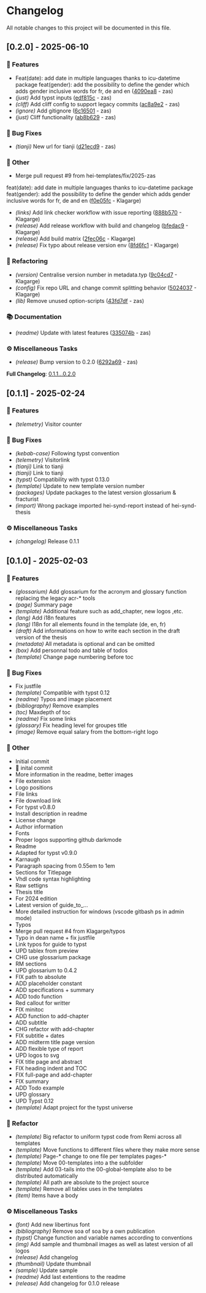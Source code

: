 # Changelog

All notable changes to this project will be documented in this file.

## [0.2.0] - 2025-06-10

### 🚀 Features

- Feat(date): add date in multiple languages thanks to icu-datetime package
  feat(gender): add the possibility to define the gender which adds gender inclusive words for fr, de and en ([4090ea8](https://github.com/hei-templates/hei-synd-thesis/commit/4090ea8aa5e880afc341877505e281f9490790d2) - zas)
- *(just)* Add typst inputs ([edf815c](https://github.com/hei-templates/hei-synd-thesis/commit/edf815c5eba3536dfef6b931a7720583a9e51fed) - zas)
- *(cliff)* Add cliff config to support legacy commits ([ac8a9e2](https://github.com/hei-templates/hei-synd-thesis/commit/ac8a9e22d79409e389786008a739ca5a95909c81) - zas)
- *(ignore)* Add gitignore ([6c16501](https://github.com/hei-templates/hei-synd-thesis/commit/6c165010a524cad63d7f797bca5bd060f4a7cd04) - zas)
- *(just)* Cliff functionality ([ab8b629](https://github.com/hei-templates/hei-synd-thesis/commit/ab8b6296f4fe4e5ae4284743135de545aca46ae7) - zas)

### 🐛 Bug Fixes

- *(tianji)* New url for tianji ([d21ecd9](https://github.com/hei-templates/hei-synd-thesis/commit/d21ecd923bc3c2832867a246cd2af86fba42cd0d) - zas)

### 💼 Other

- Merge pull request #9 from hei-templates/fix/2025-zas

feat(date): add date in multiple languages thanks to icu-datetime package
feat(gender): add the possibility to define the gender which adds gender inclusive words for fr, de and en ([f0e05fc](https://github.com/hei-templates/hei-synd-thesis/commit/f0e05fcd328750320a30da57df7e16d2c1c58577) - Klagarge)

- *(links)* Add link checker workflow with issue reporting ([888b570](https://github.com/hei-templates/hei-synd-thesis/commit/888b570feda71798bbfffdf6820e3d9aa32e5ee7) - Klagarge)
- *(release)* Add release workflow with build and changelog ([bfedac9](https://github.com/hei-templates/hei-synd-thesis/commit/bfedac90c6016cb6c175d58bf9d109a75dc8c63c) - Klagarge)
- *(release)* Add build matrix ([2fec06c](https://github.com/hei-templates/hei-synd-thesis/commit/2fec06c5c9bbe24bcb2609e45be46ae65aea8c1e) - Klagarge)
- *(release)* Fix typo about release version env ([8fd6fc1](https://github.com/hei-templates/hei-synd-thesis/commit/8fd6fc10997e57aaed49691095ab07c4e5863849) - Klagarge)

### 🚜 Refactoring

- *(version)* Centralise version number in metadata.typ ([9c04cd7](https://github.com/hei-templates/hei-synd-thesis/commit/9c04cd748718e7a42ce8fef5d858019585d20d38) - Klagarge)
- *(config)* Fix repo URL and change commit splitting behavior ([5024037](https://github.com/hei-templates/hei-synd-thesis/commit/50240372016e0e7a0af5703505685d69ecdab47d) - Klagarge)
- *(lib)* Remove unused option-scripts ([43fd7df](https://github.com/hei-templates/hei-synd-thesis/commit/43fd7dfe9e4fb1befdd137a32b56fde0f544920a) - zas)

### 📚 Documentation

- *(readme)* Update with latest features ([335074b](https://github.com/hei-templates/hei-synd-thesis/commit/335074bb705593273ac7f33bb81b272c5887ed15) - zas)

### ⚙️ Miscellaneous Tasks

- *(release)* Bump version to 0.2.0 ([6292a69](https://github.com/hei-templates/hei-synd-thesis/commit/6292a69d0b21c7709c94e0da9c31a68d330b6781) - zas)

**Full Changelog**: [0.1.1...0.2.0](https://github.com/hei-templates/hei-synd-thesis/compare/0.1.1...0.2.0)

## [0.1.1] - 2025-02-24

### 🚀 Features

- *(telemetry)* Visitor counter

### 🐛 Bug Fixes

- *(kebab-case)* Following typst convention
- *(telemetry)* Visitorlink
- *(tianji)* Link to tianji
- *(tianji)* Link to tianji
- *(typst)* Compatibility with typst 0.13.0
- *(template)* Update to new template version number
- *(packages)* Update packages to the latest version glossarium & fracturist
- *(import)* Wrong package imported hei-synd-report instead of hei-synd-thesis

### ⚙️ Miscellaneous Tasks

- *(changelog)* Release 0.1.1

## [0.1.0] - 2025-02-03

### 🚀 Features

- *(glossarium)* Add glossarium for the acronym and glossary function replacing the legacy acr-* tools
- *(page)* Summary page
- *(template)* Additional feature such as add_chapter, new logos ,etc.
- *(lang)* Add i18n features
- *(lang)* I18n for all elements found in the template (de, en, fr)
- *(draft)* Add informations on how to write each section in the draft version of the thesis
- *(metadata)* All metadata is optional and can be omitted
- *(box)* Add personnal todo and table of todos
- *(template)* Change page numbering before toc

### 🐛 Bug Fixes

- Fix justfile
- *(template)* Compatible with typst 0.12
- *(readme)* Typos and image placement
- *(bibliography)* Remove examples
- *(toc)* Maxdepth of toc
- *(readme)* Fix some links
- *(glossary)* Fix heading level for groupes title
- *(image)* Remove equal salary from the bottom-right logo

### 💼 Other

- Initial commit
- :tada: inital commit
- More information in the readme, better images
- File extension
- Logo positions
- File links
- File download link
- For typst v0.8.0
- Install description in readme
- License change
- Author information
- Fonts
- Proper logos  supporting github darkmode
- Readme
- Adapted for typst v0.9.0
- Karnaugh
- Paragraph spacing from 0.55em to 1em
- Sections for Titlepage
- Vhdl code syntax highlighting
- Raw settigns
- Thesis title
- For 2024 edition
- Latest version of guide_to_...
- More detailed instruction for windows (vscode gitbash ps in admin mode)
- Typos
- Merge pull request #4 from Klagarge/typos
- Typo in dean name + fix justfile
- Link typos for guide to typst
- UPD tablex from preview
- CHG use glossarium package
- RM sections
- UPD glossarium to 0.4.2
- FIX path to absolute
- ADD placeholder constant
- ADD specifications + summary
- ADD todo function
- Red callout for writter
- FIX minitoc
- ADD function to add-chapter
- ADD subtitle
- CHG refactor with add-chapter
- FIX subtitle + dates
- ADD midterm title page version
- ADD flexible type of report
- UPD logos to svg
- FIX title page and abstract
- FIX heading indent and TOC
- FIX full-page and add-chapter
- FIX summary
- ADD Todo example
- UPD glossary
- UPD Typst 0.12
- *(template)* Adapt project for the typst universe

### 🚜 Refactor

- *(template)* Big refactor to uniform typst code from Remi across all templates
- *(template)* Move functions to different files where they make more sense
- *(template)* Page-* change to one file per templates pages-*
- *(template)* Move 00-templates into a the subfolder
- *(template)* Add 03-tails into the 00-global-template also to be distributed automatically
- *(template)* All path are absolute to the project source
- *(template)* Remove all tablex uses in the templates
- *(item)* Items have a body

### ⚙️ Miscellaneous Tasks

- *(font)* Add new libertinus font
- *(bibliography)* Remove soa of soa by a own publication
- *(typst)* Change function and variable names according to conventions
- *(img)* Add sample and thumbnail images as well as latest version of all logos
- *(release)* Add changelog
- *(thumbnail)* Update thumbnail
- *(sample)* Update sample
- *(readme)* Add last extentions to the readme
- *(release)* Add changelog for 0.1.0 release
